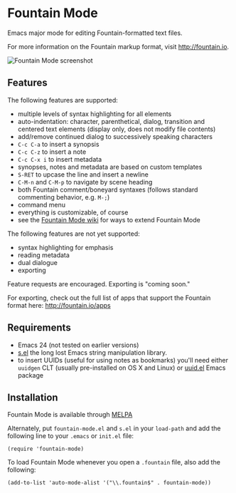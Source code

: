 Fountain Mode
=============

Emacs major mode for editing Fountain-formatted text files.

For more information on the Fountain markup format, visit
<http://fountain.io>.

![Fountain Mode screenshot][screenshot]

[screenshot]: https://dl.dropboxusercontent.com/u/94472468/fountain-mode-cdn/screenshot.png

Features
--------

The following features are supported:

- multiple levels of syntax highlighting for all elements
- auto-indentation: character, parenthetical, dialog, transition and
  centered text elements (display only, does not modify file contents)
- add/remove continued dialog to successively speaking characters
- `C-c C-a` to insert a synopsis
- `C-c C-z` to insert a note
- `C-c C-x i` to insert metadata
- synopses, notes and metadata are based on custom templates
- `S-RET` to upcase the line and insert a newline
- `C-M-n` and `C-M-p` to navigate by scene heading
- both Fountain comment/boneyard syntaxes (follows standard commenting
  behavior, e.g. `M-;`)
- command menu
- everything is customizable, of course
- see the [Fountain Mode wiki][wiki] for ways to extend Fountain Mode

The following features are not yet supported:

- syntax highlighting for emphasis
- reading metadata
- dual dialogue
- exporting

Feature requests are encouraged. Exporting is "coming soon."

For exporting, check out the full list of apps that support the Fountain
format here: <http://fountain.io/apps>

[wiki]: https://github.com/rnkn/fountain-mode/wiki/ "Fountain Mode wiki"

Requirements
------------

- Emacs 24 (not tested on earlier versions)
- [s.el][] the long lost Emacs string manipulation library.
- to insert UUIDs (useful for using notes as bookmarks) you'll need
  either `uuidgen` CLT (usually pre-installed on OS X and Linux) or
  [uuid.el][] Emacs package

[s.el]: https://github.com/magnars/s.el "s.el"
[uuid.el]: https://github.com/nicferrier/emacs-uuid "uuid.el"

Installation
------------

Fountain Mode is available through [MELPA][]

Alternately, put `fountain-mode.el` and `s.el` in your `load-path` and
add the following line to your `.emacs` or `init.el` file:

    (require 'fountain-mode)

To load Fountain Mode whenever you open a `.fountain` file, also add the
following:

    (add-to-list 'auto-mode-alist '("\\.fountain$" . fountain-mode))

[MELPA]: http://melpa.milkbox.net "MELPA"
